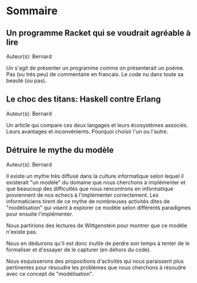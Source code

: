 # Sommaire

## Un programme Racket qui se voudrait agréable à lire ##

Auteur(s): Bernard

Un s'agit de présenter un programme comme on présenterait un poème.
Pas (ou très peu) de commentaire en francais.
Le code nu dans toute sa beauté (ou pas).


## Le choc des titans: Haskell contre Erlang ##

Auteur(s): Bernard

Un article qui compare ces deux langages et leurs écosystèmes associés.
Leurs avantages et inconvénients.
Pourquoi choisir l'un ou l'autre.

## Détruire le mythe du modèle ##

Auteur(s): Bernard

Il existe un mythe très diffusé dans la culture informatique selon
lequel il existerait "un modèle" du domaine que nous cherchons à
implémenter et que beaucoup des difficultés que nous rencontrons en
informatique proviennent de nos echecs à l'implémenter correctement.
Les informaticiens tirent de ce mythe de nombreuses activités dites de
"modélisation" qui visent à explorer ce modèle selon différents
paradigmes pour ensuite l'implémenter.

Nous partirions des lectures de Wittgenstein pour montrer que ce
modèle n'existe pas.

Nous en déduirons qu'il est donc inutile de perdre son temps à tenter
de le formaliser et d'essayer de le capturer (en dehors du code).

Nous esquisserons des propositions d'activités qui nous paraissent
plus pertinentes pour résoudre les problèmes que nous cherchons à
résoudre avec ce concept de "modélisation".
